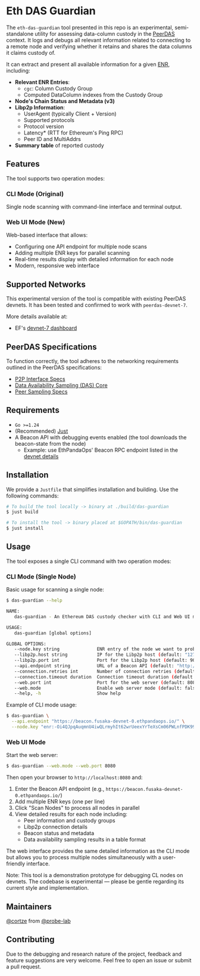 # Eth DAS Guardian

The `eth-das-guardian` tool presented in this repo is an experimental, semi-standalone utility for assessing data-column custody in the [PeerDAS](https://eips.ethereum.org/EIPS/eip-7594) context. It logs and debugs all relevant information related to connecting to a remote node and verifying whether it retains and shares the data columns it claims custody of.

It can extract and present all available information for a given [ENR](https://github.com/ethereum/devp2p/blob/master/enr.md), including:
- **Relevant ENR Entries**:
  - `cgc`: Column Custody Group
  - Computed DataColumn indexes from the Custody Group
- **Node's Chain Status and Metadata (v3)**
- **Libp2p Information**:
  - UserAgent (typically Client + Version)
  - Supported protocols
  - Protocol version
  - Latency* (RTT for Ethereum's Ping RPC)
  - Peer ID and MultiAddrs
- **Summary table** of reported custody

## Features

The tool supports two operation modes:

### CLI Mode (Original)
Single node scanning with command-line interface and terminal output.

### Web UI Mode (New)
Web-based interface that allows:
- Configuring one API endpoint for multiple node scans
- Adding multiple ENR keys for parallel scanning
- Real-time results display with detailed information for each node
- Modern, responsive web interface

## Supported Networks

This experimental version of the tool is compatible with existing PeerDAS devnets. It has been tested and confirmed to work with `peerdas-devnet-7`.

More details available at:
- EF's [devnet-7 dashboard](https://peerdas-devnet-7.ethpandaops.io/)

## PeerDAS Specifications

To function correctly, the tool adheres to the networking requirements outlined in the PeerDAS specifications:
- [P2P Interface Specs](https://github.com/ethereum/consensus-specs/blob/dev/specs/fulu/p2p-interface.md)
- [Data Availability Sampling (DAS) Core](https://github.com/ethereum/consensus-specs/blob/dev/specs/fulu/das-core.md)
- [Peer Sampling Specs](https://github.com/ethereum/consensus-specs/blob/dev/specs/fulu/peer-sampling.md)

## Requirements
- `Go >=1.24`
- (Recommended) [Just](https://github.com/casey/just)
- A Beacon API with debugging events enabled (the tool downloads the beacon-state from the node)
  - Example: use EthPandaOps' Beacon RPC endpoint listed in the [devnet details](https://peerdas-devnet-7.ethpandaops.io/)

## Installation

We provide a `Justfile` that simplifies installation and building. Use the following commands:
```bash
# To build the tool locally -> binary at ./build/das-guardian
$ just build

# To install the tool -> binary placed at $GOPATH/bin/das-guardian
$ just install
```

## Usage

The tool exposes a single CLI command with two operation modes:

### CLI Mode (Single Node)
Basic usage for scanning a single node:
```bash
$ das-guardian --help

NAME:
   das-guardian - An Ethereum DAS custody checker with CLI and Web UI modes

USAGE:
   das-guardian [global options]

GLOBAL OPTIONS:
   --node.key string              ENR entry of the node we want to probe
   --libp2p.host string           IP for the Libp2p host (default: "127.0.0.1")
   --libp2p.port int              Port for the Libp2p host (default: 9013)
   --api.endpoint string          URL of a Beacon API (default: "http://127.0.0.1:5052/")
   --connection.retries int       Number of connection retries (default: 3)
   --connection.timeout duration  Connection timeout duration (default: 30s)
   --web.port int                 Port for the web server (default: 8080)
   --web.mode                     Enable web server mode (default: false)
   --help, -h                     Show help
```

Example of CLI mode usage:
```bash
$ das-guardian \
  --api.endpoint "https://beacon.fusaka-devnet-0.ethpandaops.io/" \
  --node.key "enr:-Oi4QJpqAuqmnU4iwQLrmyhIt62wrUeexYrTeXsCm06PWLnfPDK99h5mBt4IRmiLzvASKWjw74wsZV9UkzoPVggZj7kah2F0dG5ldHOIAAAAAAAAYACDY2djBIZjbGllbnTXiEdyYW5kaW5ljTEuMS4wLWExNTgwMjeEZXRoMpCDR4TGcFUmR4oCAAAAAAAAgmlkgnY0gmlwhM69sO-EcXVpY4IjKYlzZWNwMjU2azGhAoh6xQUKUjNR3_OtxCO9eOUAfxhTofTAbSFYLfr6a5pWiHN5bmNuZXRzD4N0Y3CCIyiDdWRwgiMo"
```

### Web UI Mode
Start the web server:
```bash
$ das-guardian --web.mode --web.port 8080
```

Then open your browser to `http://localhost:8080` and:
1. Enter the Beacon API endpoint (e.g., `https://beacon.fusaka-devnet-0.ethpandaops.io/`)
2. Add multiple ENR keys (one per line)
3. Click "Scan Nodes" to process all nodes in parallel
4. View detailed results for each node including:
   - Peer information and custody groups
   - Libp2p connection details
   - Beacon status and metadata
   - Data availability sampling results in a table format

The web interface provides the same detailed information as the CLI mode but allows you to process multiple nodes simultaneously with a user-friendly interface.

Note: This tool is a demonstration prototype for debugging CL nodes on devnets. The codebase is experimental — please be gentle regarding its current style and implementation.

## Maintainers

[@cortze](https://github.com/cortze) from [@probe-lab](https://github.com/probe-lab)

## Contributing

Due to the debugging and research nature of the project, feedback and feature suggestions are very welcome. Feel free to open an issue or submit a pull request.
